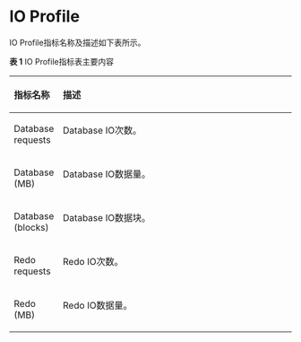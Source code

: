 # IO Profile<a name="ZH-CN_TOPIC_0000001215035244"></a>

IO Profile指标名称及描述如下表所示。

**表 1**  IO Profile指标表主要内容

<a name="table42308587231"></a>
<table><thead align="left"><tr id="row1023195813234"><th class="cellrowborder" valign="top" width="17.169999999999998%" id="mcps1.2.3.1.1"><p id="p8231958162311"><a name="p8231958162311"></a><a name="p8231958162311"></a>指标名称</p>
</th>
<th class="cellrowborder" valign="top" width="82.83%" id="mcps1.2.3.1.2"><p id="p1923155815232"><a name="p1923155815232"></a><a name="p1923155815232"></a>描述</p>
</th>
</tr>
</thead>
<tbody><tr id="row623125811239"><td class="cellrowborder" valign="top" width="17.169999999999998%" headers="mcps1.2.3.1.1 "><p id="p87182536355"><a name="p87182536355"></a><a name="p87182536355"></a>Database requests</p>
</td>
<td class="cellrowborder" valign="top" width="82.83%" headers="mcps1.2.3.1.2 "><p id="p13718053193510"><a name="p13718053193510"></a><a name="p13718053193510"></a>Database IO次数。</p>
</td>
</tr>
<tr id="row123110587238"><td class="cellrowborder" valign="top" width="17.169999999999998%" headers="mcps1.2.3.1.1 "><p id="p871845320354"><a name="p871845320354"></a><a name="p871845320354"></a>Database (MB)</p>
</td>
<td class="cellrowborder" valign="top" width="82.83%" headers="mcps1.2.3.1.2 "><p id="p7718125393513"><a name="p7718125393513"></a><a name="p7718125393513"></a>Database IO数据量。</p>
</td>
</tr>
<tr id="row1323111589238"><td class="cellrowborder" valign="top" width="17.169999999999998%" headers="mcps1.2.3.1.1 "><p id="p171845312354"><a name="p171845312354"></a><a name="p171845312354"></a>Database (blocks)</p>
</td>
<td class="cellrowborder" valign="top" width="82.83%" headers="mcps1.2.3.1.2 "><p id="p12718453113511"><a name="p12718453113511"></a><a name="p12718453113511"></a>Database IO数据块。</p>
</td>
</tr>
<tr id="row20231155818239"><td class="cellrowborder" valign="top" width="17.169999999999998%" headers="mcps1.2.3.1.1 "><p id="p10718165333512"><a name="p10718165333512"></a><a name="p10718165333512"></a>Redo requests</p>
</td>
<td class="cellrowborder" valign="top" width="82.83%" headers="mcps1.2.3.1.2 "><p id="p571825311355"><a name="p571825311355"></a><a name="p571825311355"></a>Redo IO次数。</p>
</td>
</tr>
<tr id="row1523145815238"><td class="cellrowborder" valign="top" width="17.169999999999998%" headers="mcps1.2.3.1.1 "><p id="p137181653113516"><a name="p137181653113516"></a><a name="p137181653113516"></a>Redo (MB)</p>
</td>
<td class="cellrowborder" valign="top" width="82.83%" headers="mcps1.2.3.1.2 "><p id="p471855393514"><a name="p471855393514"></a><a name="p471855393514"></a>Redo IO数据量。</p>
</td>
</tr>
</tbody>
</table>

